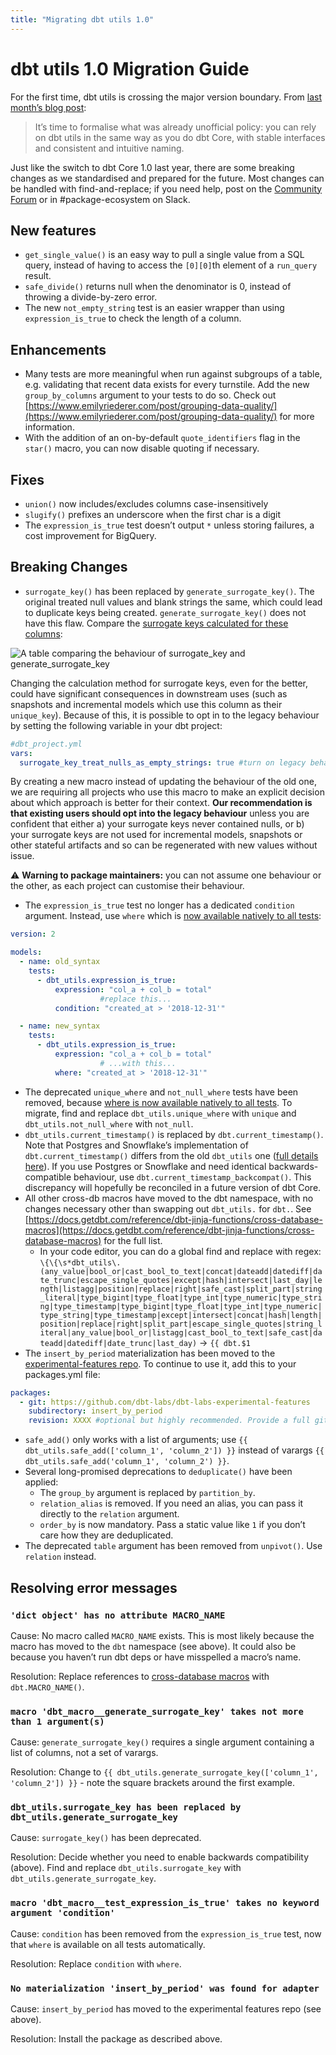 ```yaml
---
title: "Migrating dbt utils 1.0"
---
```


# dbt utils 1.0 Migration Guide

For the first time, dbt utils is crossing the major version boundary. From [last month’s blog post](https://www.getdbt.com/blog/announcing-dbt-v1.3-and-utils/): 

> It’s time to formalise what was already unofficial policy: you can rely on dbt utils in the same way as you do dbt Core, with stable interfaces and consistent and intuitive naming.

Just like the switch to dbt Core 1.0 last year, there are some breaking changes as we standardised and prepared for the future. Most changes can be handled with find-and-replace; if you need help, post on the [Community Forum](https://discourse.getdbt.com) or in #package-ecosystem on Slack. 

## New features

- `get_single_value()` is an easy way to pull a single value from a SQL query, instead of having to access the `[0][0]`th element of a `run_query` result.
- `safe_divide()` returns null when the denominator is 0, instead of throwing a divide-by-zero error.
- The new `not_empty_string` test is an easier wrapper than using `expression_is_true` to check the length of a column.

## Enhancements

- Many tests are more meaningful when run against subgroups of a table, e.g. validating that recent data exists for every turnstile. Add the new `group_by_columns` argument to your tests to do so. Check out [https://www.emilyriederer.com/post/grouping-data-quality/](https://www.emilyriederer.com/post/grouping-data-quality/) for more information.
- With the addition of an on-by-default `quote_identifiers` flag in the `star()` macro, you can now disable quoting if necessary.

## Fixes

- `union()` now includes/excludes columns case-insensitively
- `slugify()` prefixes an underscore when the first char is a digit
- The `expression_is_true` test doesn’t output `*` unless storing failures, a cost improvement for BigQuery.

## Breaking Changes

- `surrogate_key()` has been replaced by `generate_surrogate_key()`. The original treated null values and blank strings the same, which could lead to duplicate keys being created.  `generate_surrogate_key()` does not have this flaw. Compare the [surrogate keys calculated for these columns](https://docs.google.com/spreadsheets/d/1qWfdbieUOSgkzdY0kmJ9iCgdqyWccA0R-6EW0EgaMQc/edit#gid=0):

![A table comparing the behaviour of surrogate_key and generate_surrogate_key](/img/guides/migration/versions/surrogate_key_behaviour.png)

Changing the calculation method for surrogate keys, even for the better, could have significant consequences in downstream uses (such as snapshots and incremental models which use this column as their `unique_key`). Because of this, it is possible to opt in to the legacy behaviour by setting the following variable in your dbt project:

```yaml
#dbt_project.yml
vars:
  surrogate_key_treat_nulls_as_empty_strings: true #turn on legacy behaviour
```

By creating a new macro instead of updating the behaviour of the old one, we are requiring all projects who use this macro to make an explicit decision about which approach is better for their context. **Our recommendation is that existing users should opt into the legacy behaviour** unless you are confident that either a) your surrogate keys never contained nulls, or b) your surrogate keys are not used for incremental models, snapshots or other stateful artifacts and so can be regenerated with new values without issue.

⚠️ **Warning to package maintainers:** you can not assume one behaviour or the other, as each project can customise their behaviour.

- The `expression_is_true` test no longer has a dedicated `condition` argument. Instead, use `where` which is [now available natively to all tests](https://docs.getdbt.com/reference/resource-configs/where):

```yaml
version: 2

models:
  - name: old_syntax
    tests:
      - dbt_utils.expression_is_true:
          expression: "col_a + col_b = total"
					#replace this...
          condition: "created_at > '2018-12-31'" 

  - name: new_syntax
    tests:
      - dbt_utils.expression_is_true:
          expression: "col_a + col_b = total"
					# ...with this...
          where: "created_at > '2018-12-31'"
```

- The deprecated `unique_where` and `not_null_where` tests have been removed, because [where is now available natively to all tests](https://docs.getdbt.com/reference/resource-configs/where). To migrate, find and replace `dbt_utils.unique_where` with `unique` and `dbt_utils.not_null_where` with `not_null`.
- `dbt_utils.current_timestamp()` is replaced by `dbt.current_timestamp()`. Note that Postgres and Snowflake’s implementation of `dbt.current_timestamp()` differs from the old `dbt_utils` one ([full details here](https://github.com/dbt-labs/dbt-utils/pull/597#issuecomment-1231074577)). If you use Postgres or Snowflake and need identical backwards-compatible behaviour, use `dbt.current_timestamp_backcompat()`. This discrepancy will hopefully be reconciled in a future version of dbt Core.
- All other cross-db macros have moved to the dbt namespace, with no changes necessary other than swapping out `dbt_utils.` for `dbt.`. See [https://docs.getdbt.com/reference/dbt-jinja-functions/cross-database-macros](https://docs.getdbt.com/reference/dbt-jinja-functions/cross-database-macros) for the full list.
    - In your code editor, you can do a global find and replace with regex: `\{\{\s*dbt_utils\.(any_value|bool_or|cast_bool_to_text|concat|dateadd|datediff|date_trunc|escape_single_quotes|except|hash|intersect|last_day|length|listagg|position|replace|right|safe_cast|split_part|string_literal|type_bigint|type_float|type_int|type_numeric|type_string|type_timestamp|type_bigint|type_float|type_int|type_numeric|type_string|type_timestamp|except|intersect|concat|hash|length|position|replace|right|split_part|escape_single_quotes|string_literal|any_value|bool_or|listagg|cast_bool_to_text|safe_cast|dateadd|datediff|date_trunc|last_day)` → `{{ dbt.$1`
- The `insert_by_period` materialization has been moved to the [experimental-features repo](https://github.com/dbt-labs/dbt-labs-experimental-features/tree/main/insert_by_period). To continue to use it, add this to your packages.yml file:

```yaml
packages:
  - git: https://github.com/dbt-labs/dbt-labs-experimental-features
    subdirectory: insert_by_period
    revision: XXXX #optional but highly recommended. Provide a full git sha hash, e.g. 1c0bfacc49551b2e67d8579cf8ed459d68546e00. If not provided, uses the current HEAD.
```

- `safe_add()` only works with a list of arguments; use `{{ dbt_utils.safe_add(['column_1', 'column_2']) }}` instead of varargs `{{ dbt_utils.safe_add('column_1', 'column_2') }}`.
- Several long-promised deprecations to `deduplicate()` have been applied:
    - The `group_by` argument is replaced by `partition_by`.
    - `relation_alias` is removed. If you need an alias, you can pass it directly to the `relation` argument.
    - `order_by` is now mandatory. Pass a static value like `1` if you don’t care how they are deduplicated.
- The deprecated `table` argument has been removed from `unpivot()`. Use `relation` instead.


## Resolving error messages
### `'dict object' has no attribute MACRO_NAME`

Cause: No macro called `MACRO_NAME` exists. This is most likely because the macro has moved to the `dbt` namespace (see above). It could also be because you haven’t run dbt deps or have misspelled a macro’s name.

Resolution: Replace references to [cross-database macros](https://docs.getdbt.com/reference/dbt-jinja-functions/cross-database-macros) with `dbt.MACRO_NAME()`.

### `macro 'dbt_macro__generate_surrogate_key' takes not more than 1 argument(s)`

Cause: `generate_surrogate_key()` requires a single argument containing a list of columns, not a set of varargs. 

Resolution: Change to `{{ dbt_utils.generate_surrogate_key(['column_1', 'column_2']) }}` - note the square brackets around the first example.

### `dbt_utils.surrogate_key has been replaced by dbt_utils.generate_surrogate_key`

Cause: `surrogate_key()` has been deprecated. 

Resolution: Decide whether you need to enable backwards compatibility (above). Find and replace `dbt_utils.surrogate_key` with `dbt_utils.generate_surrogate_key`.


### `macro 'dbt_macro__test_expression_is_true' takes no keyword argument 'condition'`

Cause: `condition` has been removed from the `expression_is_true` test, now that `where` is available on all tests automatically.

Resolution: Replace `condition` with `where`.

### `No materialization 'insert_by_period' was found for adapter`

Cause: `insert_by_period` has moved to the experimental features repo (see above).

Resolution: Install the package as described above.
